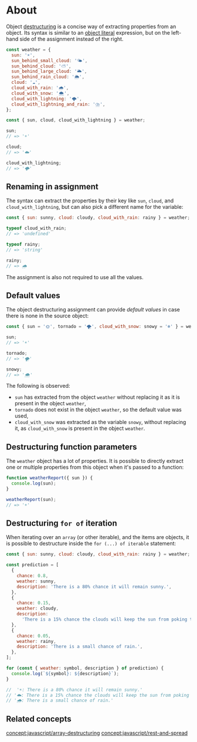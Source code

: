 # About

Object [destructuring][mdn-object-destructuring] is a concise way of extracting properties from an object.
Its syntax is similar to an [object literal][mdn-object-literal] expression, but on the left-hand side of the assignment instead of the right.

```javascript
const weather = {
  sun: '☀️',
  sun_behind_small_cloud: '🌤️',
  sun_behind_cloud: '⛅',
  sun_behind_large_cloud: '🌥️',
  sun_behind_rain_cloud: '🌦️',
  cloud: '☁️',
  cloud_with_rain: '🌧️',
  cloud_with_snow: '🌨️',
  cloud_with_lightning: '🌩️',
  cloud_with_lightning_and_rain: '⛈️',
};

const { sun, cloud, cloud_with_lightning } = weather;

sun;
// => '☀️'

cloud;
// => '☁️'

cloud_with_lightning;
// => '🌩️'
```

## Renaming in assignment

The syntax can extract the properties by their key like `sun`, `cloud`, and `cloud_with_lightning`, but can also pick a different name for the variable:

```javascript
const { sun: sunny, cloud: cloudy, cloud_with_rain: rainy } = weather;

typeof cloud_with_rain;
// => 'undefined'

typeof rainy;
// => 'string'

rainy;
// => 🌧️
```

The assignment is also not required to use all the values.

## Default values

The object destructuring assignment can provide _default values_ in case there is none in the source object:

```javascript
const { sun = '🌞', tornado = '🌪️', cloud_with_snow: snowy = '❄️' } = weather;

sun;
// => '☀️'

tornado;
// => '🌪️'

snowy;
// => '🌨️'
```

The following is observed:

- `sun` has extracted from the object `weather` without replacing it as it is present in the object `weather`,
- `tornado` does not exist in the object `weather`, so the default value was used,
- `cloud_with_snow` was extracted as the variable `snowy`, without replacing it, as `cloud_with_snow` is present in the object `weather`.

## Destructuring function parameters

The `weather` object has a lot of properties.
It is possible to directly extract one or multiple properties from this object when it's passed to a function:

```javascript
function weatherReport({ sun }) {
  console.log(sun);
}

weatherReport(sun);
// => '☀️'
```

## Destructuring `for of` iteration

When iterating over an `array` (or other iterable), and the items are objects, it is possible to destructure inside the `for (...) of iterable` statement:

```javascript
const { sun: sunny, cloud: cloudy, cloud_with_rain: rainy } = weather;

const prediction = [
  {
    chance: 0.8,
    weather: sunny,
    description: 'There is a 80% chance it will remain sunny.',
  },
  {
    chance: 0.15,
    weather: cloudy,
    description:
      'There is a 15% chance the clouds will keep the sun from poking through.',
  },
  {
    chance: 0.05,
    weather: rainy,
    description: 'There is a small chance of rain.',
  },
];

for (const { weather: symbol, description } of prediction) {
  console.log(`${symbol}: ${description}`);
}

//  '☀️: There is a 80% chance it will remain sunny.'
// '☁️: There is a 15% chance the clouds will keep the sun from poking through.'
// '🌧️: There is a small chance of rain.'
```

## Related concepts

[concept:javascript/array-destructuring]()
[concept:javascript/rest-and-spread]()

[mdn-object-destructuring]: https://developer.mozilla.org/en-US/docs/Web/JavaScript/Reference/Operators/Destructuring#object_destructuring
[mdn-object-literal]: https://developer.mozilla.org/en-US/docs/Web/JavaScript/Reference/Operators/Object_initializer
